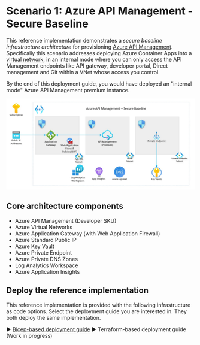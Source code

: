 # Scenario 1: Azure API Management - Secure Baseline

This reference implementation demonstrates a *secure baseline infrastructure architecture* for provisioning [Azure API Management](https://learn.microsoft.com/azure/api-management/). Specifically this scenario addresses deploying Azure Container Apps into a [virtual network](https://learn.microsoft.com/azure/api-management/api-management-using-with-internal-vnet?tabs=stv2), in an internal mode where you can only access the API Management endpoints like API gateway, developer portal, Direct management and Git within a VNet whose access you control.

By the end of this deployment guide, you would have deployed an "internal mode" Azure API Management premium instance.

![Architectural diagram showing an Azure API Management deployment in a virtual network.](../../docs/images/apim-secure-baseline.jpg)

## Core architecture components

- Azure API Management (Developer SKU)
- Azure Virtual Networks
- Azure Application Gateway (with Web Application Firewall)
- Azure Standard Public IP
- Azure Key Vault
- Azure Private Endpoint
- Azure Private DNS Zones
- Log Analytics Workspace
- Azure Application Insights

## Deploy the reference implementation

This reference implementation is provided with the following infrastructure as code options. Select the deployment guide you are interested in. They both deploy the same implementation.

:arrow_forward: [Bicep-based deployment guide](./bicep/README.md)
:arrow_forward: Terraform-based deployment guide (Work in progress)

